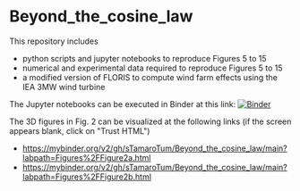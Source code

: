 # Beyond_the_cosine_law
This repository includes 
- python scripts and jupyter notebooks to reproduce Figures 5 to 15 
- numerical and experimental data required to reproduce Figures 5 to 15 
- a modified version of FLORIS to compute wind farm effects using the IEA 3MW wind turbine

The Jupyter notebooks can be executed in Binder at this link: [![Binder](https://mybinder.org/badge_logo.svg)](https://mybinder.org/v2/gh/sTamaroTum/Beyond_the_cosine_law/main)

The 3D figures in Fig. 2 can be visualized at the following links (if the screen appears blank, click on "Trust HTML")
- https://mybinder.org/v2/gh/sTamaroTum/Beyond_the_cosine_law/main?labpath=Figures%2FFigure2a.html
- https://mybinder.org/v2/gh/sTamaroTum/Beyond_the_cosine_law/main?labpath=Figures%2FFigure2b.html

